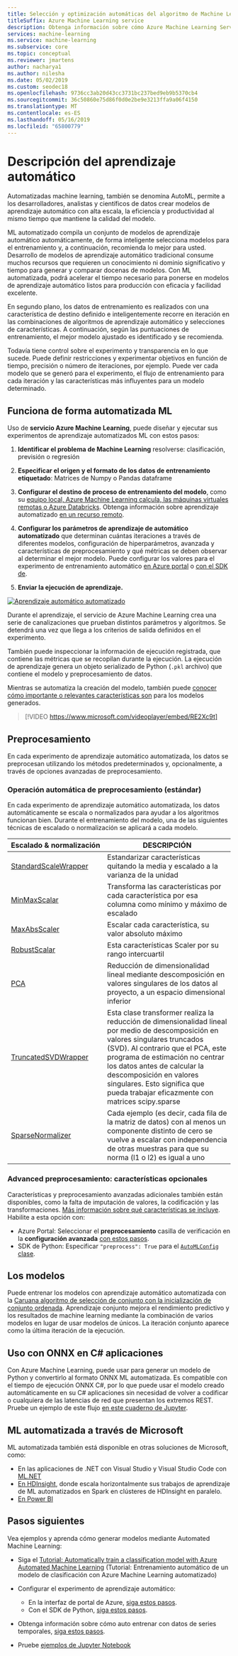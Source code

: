 ```yaml
---
title: Selección y optimización automáticas del algoritmo de Machine Learning
titleSuffix: Azure Machine Learning service
description: Obtenga información sobre cómo Azure Machine Learning Service puede elegir de forma automática un algoritmo y generar un modelo a partir de él para ahorrar tiempo, mediante los parámetros y criterios que proporcione con el fin de seleccionar el mejor algoritmo para el modelo.
services: machine-learning
ms.service: machine-learning
ms.subservice: core
ms.topic: conceptual
ms.reviewer: jmartens
author: nacharya1
ms.author: nilesha
ms.date: 05/02/2019
ms.custom: seodec18
ms.openlocfilehash: 9736cc3ab20d43cc3731bc237bed9eb9b5370cb4
ms.sourcegitcommit: 36c50860e75d86f0d0e2be9e3213ffa9a06f4150
ms.translationtype: MT
ms.contentlocale: es-ES
ms.lasthandoff: 05/16/2019
ms.locfileid: "65800779"
---
```

# <a name="what-is-automated-machine-learning"></a>Descripción del aprendizaje automático

Automatizadas machine learning, también se denomina AutoML, permite a los desarrolladores, analistas y científicos de datos crear modelos de aprendizaje automático con alta escala, la eficiencia y productividad al mismo tiempo que mantiene la calidad del modelo. 

ML automatizado compila un conjunto de modelos de aprendizaje automático automáticamente, de forma inteligente selecciona modelos para el entrenamiento y, a continuación, recomienda lo mejor para usted. Desarrollo de modelos de aprendizaje automático tradicional consume muchos recursos que requieren un conocimiento ni dominio significativo y tiempo para generar y comparar docenas de modelos. Con ML automatizada, podrá acelerar el tiempo necesario para ponerse en modelos de aprendizaje automático listos para producción con eficacia y facilidad excelente.

En segundo plano, los datos de entrenamiento es realizados con una característica de destino definido e inteligentemente recorre en iteración en las combinaciones de algoritmos de aprendizaje automático y selecciones de características. A continuación, según las puntuaciones de entrenamiento, el mejor modelo ajustado es identificado y se recomienda. 

Todavía tiene control sobre el experimento y transparencia en lo que sucede. Puede definir restricciones y experimentar objetivos en función de tiempo, precisión o número de iteraciones, por ejemplo. Puede ver cada modelo que se generó para el experimento, el flujo de entrenamiento para cada iteración y las características más influyentes para un modelo determinado.

## <a name="how-automated-ml-works"></a>Funciona de forma automatizada ML

Uso de **servicio Azure Machine Learning**, puede diseñar y ejecutar sus experimentos de aprendizaje automatizados ML con estos pasos:

1. **Identificar el problema de Machine Learning** resolverse: clasificación, previsión o regresión
   
1. **Especificar el origen y el formato de los datos de entrenamiento etiquetado**: Matrices de Numpy o Pandas dataframe

1. **Configurar el destino de proceso de entrenamiento del modelo**, como su [equipo local, Azure Machine Learning calcula, las máquinas virtuales remotas o Azure Databricks](how-to-set-up-training-targets.md).  Obtenga información sobre aprendizaje automatizado [en un recurso remoto](how-to-auto-train-remote.md).

1. **Configurar los parámetros de aprendizaje de automático automatizado** que determinan cuántas iteraciones a través de diferentes modelos, configuración de hiperparámetros, avanzada y características de preprocesamiento y qué métricas se deben observar al determinar el mejor modelo.  Puede configurar los valores para el experimento de entrenamiento automático [en Azure portal](how-to-create-portal-experiments.md) o [con el SDK de](how-to-configure-auto-train.md).

1. **Enviar la ejecución de aprendizaje.** 


[![Aprendizaje automático automatizado](./media/how-to-automated-ml/automated-machine-learning.png)](./media/how-to-automated-ml/automated-machine-learning.png#lightbox)

Durante el aprendizaje, el servicio de Azure Machine Learning crea una serie de canalizaciones que prueban distintos parámetros y algoritmos. Se detendrá una vez que llega a los criterios de salida definidos en el experimento. 

También puede inspeccionar la información de ejecución registrada, que contiene las métricas que se recopilan durante la ejecución. La ejecución de aprendizaje genera un objeto serializado de Python (`.pkl` archivo) que contiene el modelo y preprocesamiento de datos.


Mientras se automatiza la creación del modelo, también puede [conocer cómo importante o relevantes características son](how-to-configure-auto-train.md#explain) para los modelos generados. 

> [!VIDEO https://www.microsoft.com/videoplayer/embed/RE2Xc9t]

<a name="preprocess"></a>

## <a name="preprocessing"></a>Preprocesamiento

En cada experimento de aprendizaje automático automatizada, los datos se preprocesan utilizando los métodos predeterminados y, opcionalmente, a través de opciones avanzadas de preprocesamiento.

### <a name="automatic-preprocessing-standard"></a>Operación automática de preprocesamiento (estándar)
En cada experimento de aprendizaje automático automatizada, los datos automáticamente se escala o normalizados para ayudar a los algoritmos funcionan bien.  Durante el entrenamiento del modelo, una de las siguientes técnicas de escalado o normalización se aplicará a cada modelo.

|Escalado&nbsp;&&nbsp;normalización| DESCRIPCIÓN |
| ------------- | ------------- |
| [StandardScaleWrapper](https://scikit-learn.org/stable/modules/generated/sklearn.preprocessing.StandardScaler.html)  | Estandarizar características quitando la media y escalado a la varianza de la unidad  |
| [MinMaxScalar](https://scikit-learn.org/stable/modules/generated/sklearn.preprocessing.MinMaxScaler.html)  | Transforma las características por cada característica por esa columna como mínimo y máximo de escalado  |
| [MaxAbsScaler](https://scikit-learn.org/stable/modules/generated/sklearn.preprocessing.MaxAbsScaler.html#sklearn.preprocessing.MaxAbsScaler) |    Escalar cada característica, su valor absoluto máximo |  
| [RobustScalar](https://scikit-learn.org/stable/modules/generated/sklearn.preprocessing.RobustScaler.html) |   Esta características Scaler por su rango intercuartil |
| [PCA](https://scikit-learn.org/stable/modules/generated/sklearn.decomposition.PCA.html) | Reducción de dimensionalidad lineal mediante descomposición en valores singulares de los datos al proyecto, a un espacio dimensional inferior | 
| [TruncatedSVDWrapper](https://scikit-learn.org/stable/modules/generated/sklearn.decomposition.TruncatedSVD.html) |    Esta clase transformer realiza la reducción de dimensionalidad lineal por medio de descomposición en valores singulares truncados (SVD). Al contrario que el PCA, este programa de estimación no centrar los datos antes de calcular la descomposición en valores singulares. Esto significa que pueda trabajar eficazmente con matrices scipy.sparse | 
| [SparseNormalizer](https://scikit-learn.org/stable/modules/generated/sklearn.preprocessing.Normalizer.html) | Cada ejemplo (es decir, cada fila de la matriz de datos) con al menos un componente distinto de cero se vuelve a escalar con independencia de otras muestras para que su norma (l1 o l2) es igual a uno | 

### <a name="advanced-preprocessing-optional-featurization"></a>Advanced preprocesamiento: características opcionales

Características y preprocesamiento avanzadas adicionales también están disponibles, como la falta de imputación de valores, la codificación y las transformaciones. [Más información sobre qué características se incluye](how-to-create-portal-experiments.md#preprocess). Habilite a esta opción con:
+ Azure Portal: Seleccionar el **preprocesamiento** casilla de verificación en la **configuración avanzada** [con estos pasos](how-to-create-portal-experiments.md). 
+ SDK de Python: Especificar `"preprocess": True` para el [ `AutoMLConfig` clase](https://docs.microsoft.com/python/api/azureml-train-automl/azureml.train.automl.automlconfig?view=azure-ml-py).

## <a name="ensemble-models"></a>Los modelos

Puede entrenar los modelos con aprendizaje automático automatizada con la [Caruana algoritmo de selección de conjunto con la inicialización de conjunto ordenada](http://www.niculescu-mizil.org/papers/shotgun.icml04.revised.rev2.pdf). Aprendizaje conjunto mejora el rendimiento predictivo y los resultados de machine learning mediante la combinación de varios modelos en lugar de usar modelos de únicos. La iteración conjunto aparece como la última iteración de la ejecución.

## <a name="use-with-onnx-in-c-apps"></a>Uso con ONNX en C# aplicaciones

Con Azure Machine Learning, puede usar para generar un modelo de Python y convertirlo al formato ONNX ML automatizada. Es compatible con el tiempo de ejecución ONNX C#, por lo que puede usar el modelo creado automáticamente en su C# aplicaciones sin necesidad de volver a codificar o cualquiera de las latencias de red que presentan los extremos REST. Pruebe un ejemplo de este flujo [en este cuaderno de Jupyter](https://github.com/Azure/MachineLearningNotebooks/blob/master/how-to-use-azureml/automated-machine-learning/classification-with-onnx/auto-ml-classification-with-onnx.ipynb).

## <a name="automated-ml-across-microsoft"></a>ML automatizada a través de Microsoft

ML automatizada también está disponible en otras soluciones de Microsoft, como:
+ En las aplicaciones de .NET con Visual Studio y Visual Studio Code con [ML.NET](https://docs.microsoft.com/dotnet/machine-learning/automl-overview)
+ [En HDInsight](../../hdinsight/spark/apache-spark-run-machine-learning-automl.md), donde escala horizontalmente sus trabajos de aprendizaje de ML automatizados en Spark en clústeres de HDInsight en paralelo. 
+ [En Power BI](https://docs.microsoft.com/power-bi/service-machine-learning-automated)

## <a name="next-steps"></a>Pasos siguientes

Vea ejemplos y aprenda cómo generar modelos mediante Automated Machine Learning:

+ Siga el [Tutorial: Automatically train a classification model with Azure Automated Machine Learning](tutorial-auto-train-models.md) (Tutorial: Entrenamiento automático de un modelo de clasificación con Azure Machine Learning automatizado)

+ Configurar el experimento de aprendizaje automático: 
   + En la interfaz de portal de Azure, [siga estos pasos](how-to-create-portal-experiments.md).
   + Con el SDK de Python, [siga estos pasos](how-to-configure-auto-train.md).
  
 + Obtenga información sobre cómo auto entrenar con datos de series temporales, [siga estos pasos](how-to-auto-train-forecast.md).

+ Pruebe [ejemplos de Jupyter Notebook](https://github.com/Azure/MachineLearningNotebooks/blob/master/how-to-use-azureml/automated-machine-learning/)
